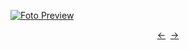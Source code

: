 [![Foto Preview](preview/n304.avif)](https://20essentials.github.io/project-000-304)

<div align="center" style="display: flex; justify-content: center;">
  <a  href="https://github.com/20essentials/project-000-303" target="_blank">&#8592;</a>
  &nbsp;&nbsp;
  <a  href="https://github.com/20essentials/project-000-305" target="_blank">&#8594;</a>
</div>
